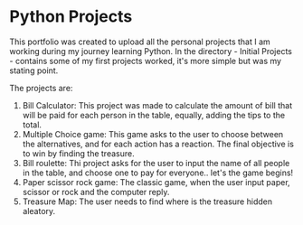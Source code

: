# Python Projects

This portfolio was created to upload all the personal projects that I am working during my journey learning Python.
In the directory - Initial Projects - contains some of my first projects worked, it's more simple but was my stating point.

The projects are:
1. Bill Calculator: This project was made to calculate the amount of bill that will be paid for each person in the table, equally, adding the tips to the total.
2. Multiple Choice game: This game asks to the user to choose between the alternatives, and for each action has a reaction. The final objective is to win by finding the treasure.
3. Bill roulette: Thi project asks for the user to input the name of all people in the table, and choose one to pay for everyone.. let's the game begins!
4. Paper scissor rock game: The classic game, when the user input paper, scissor or rock and the computer reply.
5. Treasure Map: The user needs to find where is the treasure hidden aleatory. 

